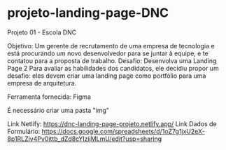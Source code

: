 # projeto-landing-page-DNC

Projeto 01 - Escola DNC

Objetivo: Um gerente de recrutamento de uma empresa de tecnologia e está procurando um
novo desenvolvedor para se juntar à equipe, e te contatou para a proposta de trabalho.
Desafio: Desenvolva uma Landing Page 2
Para avaliar as habilidades dos candidatos, ele decidiu propor um desafio: eles devem
criar uma landing page como portfólio para uma empresa de arquitetura.

Ferramenta fornecida: Figma

É necessário criar uma pasta "img"

Link Netlify: https://dnc-landing-page-projeto.netlify.app/
Link Dados de Formulário: https://docs.google.com/spreadsheets/d/1oZ7g1jxU2eX-8p1RLZiv4Pv0ittb_dZd8cYIzijMLmU/edit?usp=sharing
